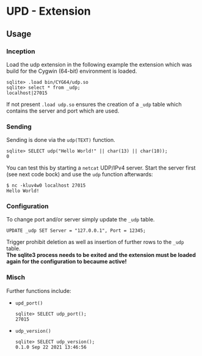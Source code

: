 UPD - Extension
===============

Usage
-----

### Inception

Load the udp extension in the following example the extension which was build for the
Cygwin (64-bit) environment is loaded.

```
sqlite> .load bin/CYG64/udp.so
sqlite> select * from _udp;
localhost|27015
```

If not present `.load udp.so` ensures the creation of a `_udp` table which contains
the server and port which are used.

### Sending

Sending is done via the `udp(TEXT)` function.

```
sqlite> SELECT udp("Hello World!" || char(13) || char(10));
0
```

You can test this by starting a `netcat` UDP/IPv4 server. Start the server
first (see next code bock) and use the `udp` function afterwards:

```
$ nc -kluv4w0 localhost 27015
Hello World!
```

### Configuration

To change port and/or server simply update the `_udp` table.

```
UPDATE _udp SET Server = "127.0.0.1", Port = 12345;
```

Trigger prohibit deletion as well as insertion of further rows to the `_udp` table.  
**The sqlite3 process needs to be exited and the extension must be loaded again for the
configuration to becaume active!**

### Misch

Further functions include:

- `upd_port()`
	```
	sqlite> SELECT udp_port();
	27015
	```

- `udp_version()`

	```
	sqlite> SELECT udp_version();
	0.1.0 Sep 22 2021 13:46:56
	```
